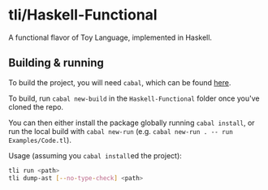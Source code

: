 # tli/Haskell-Functional

A functional flavor of Toy Language, implemented in Haskell.

## Building & running

To build the project, you will need `cabal`, which can be found [here](https://www.haskell.org/platform/).

To build, run `cabal new-build` in the `Haskell-Functional` folder once you've cloned the repo.

You can then either install the package globally running `cabal install`, or run the local build with `cabal new-run` (e.g. `cabal new-run . -- run Examples/Code.tl`).

Usage (assuming you `cabal install`ed the project):

```sh
tli run <path>
tli dump-ast [--no-type-check] <path>
```
